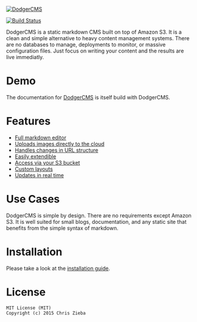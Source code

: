 [![DodgerCMS](http://i.imgur.com/EmVj8OL.png)](http://dodgercms.com/)

[![Build Status](https://travis-ci.org/ChrisZieba/dodgercms.svg)](https://travis-ci.org/ChrisZieba/dodgercms)
 
DodgerCMS is a static markdown CMS built on top of Amazon S3. It is a clean and simple alternative to heavy content management systems. There are no databases to manage, deployments to monitor, or massive configuration files. Just focus on writing your content and the results are live immediatly. 

# Demo

The documentation for [DodgerCMS](http://dodgercms.com) is itself build with DodgerCMS. 

# Features

- [Full markdown editor](http://dodgercms.com/features/editor)
- [Uploads images directly to the cloud](http://dodgercms.com/features/)
- [Handles changes in URL structure](http://dodgercms.com/features/)
- [Easily extendible](http://dodgercms.com/features/)
- [Access via your S3 bucket](http://dodgercms.com/features/)
- [Custom layouts](http://dodgercms.com/features/)
- [Updates in real time](http://dodgercms.com/features/)

# Use Cases

DodgerCMS is simple by design. There are no requirements except Amazon S3. It is well suited for small blogs, documentation, and any static site that benefits from the simple syntax of markdown.

# Installation

Please take a look at the [installation guide](http://dodgercms.com/help/installation).

# License

```
MIT License (MIT)
Copyright (c) 2015 Chris Zieba
```
